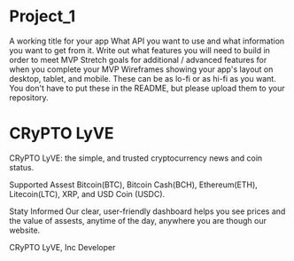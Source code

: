 # Project_1

A working title for your app
What API you want to use and what information you want to get from it.
Write out what features you will need to build in order to meet MVP
Stretch goals for additional / advanced features for when you complete your MVP
Wireframes showing your app's layout on desktop, tablet, and mobile. These can be as lo-fi or as hi-fi as you want. You don't have to put these in the README, but please upload them to your repository.

<h1>CRyPTO LyVE</h1>



CRyPTO LyVE: the simple, and trusted cryptocurrency news and 
coin status. 


Supported Assest
Bitcoin(BTC), Bitcoin Cash(BCH), Ethereum(ETH), Litecoin(LTC),
XRP, and USD Coin (USDC).


Staty Informed 
Our clear, user-friendly dashboard helps you see prices and the value of assests, anytime of the day, anywhere you are though our website. 



CRyPTO LyVE, Inc
Developer

